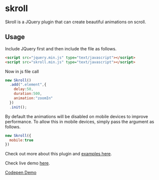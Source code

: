# skroll
Skroll is a JQuery plugin that can create beautiful animations on scroll.

## Usage

Include JQuery first and then include the file as follows.
```html
<script src="jquery.min.js" type="text/javascript"></script>
<script src="skroll.min.js" type="text/javascript"></script>
```
Now in js file call
```javascript
new Skroll()
  .add(".element",{
    delay:50,
    duration:500,
    animation:"zoomIn"
  })
  .init();
```

By default the animations will be disabled on mobile devices to improve performance. To allow this in mobile devices, simply pass the argument as follows.
```javascript
new Skroll({
  mobile:true
})
```
Check out more about this plugin and [examples here](http://akzhy.com/portfolio/skroll). 

Check live demo [here](http://akzhy.com/demos/skroll).

[Codepen Demo](https://codepen.io/akzhy/pen/YRpVvM)
